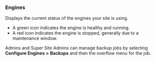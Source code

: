 ### Engines

Displays the current status of the engines your site is using. 
- A green icon indicates the engine is healthy and running.
- A red icon indicates the engine is stopped, generally due to a maintenance window.

 Admins and Super Site Admins can manage backup jobs by selecting **Configure Engines** **>** **Backups** and then the overflow menu for the job.
 

